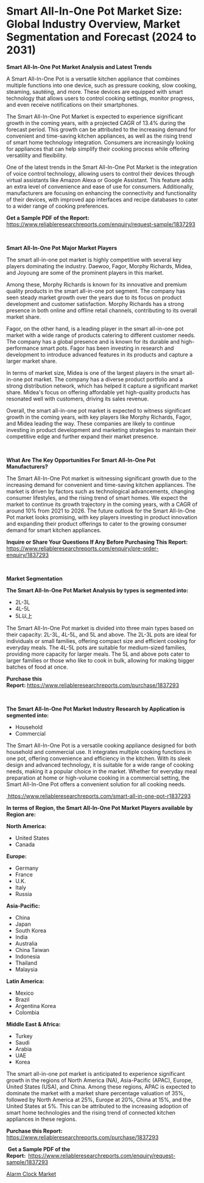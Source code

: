 <p><h1>Smart All-In-One Pot Market Size: Global Industry Overview, Market Segmentation and Forecast (2024 to 2031)</h1></p><p><strong>Smart All-In-One Pot Market Analysis and Latest Trends</strong></p>
<p><p>A Smart All-In-One Pot is a versatile kitchen appliance that combines multiple functions into one device, such as pressure cooking, slow cooking, steaming, sautéing, and more. These devices are equipped with smart technology that allows users to control cooking settings, monitor progress, and even receive notifications on their smartphones.</p><p>The Smart All-In-One Pot Market is expected to experience significant growth in the coming years, with a projected CAGR of 13.4% during the forecast period. This growth can be attributed to the increasing demand for convenient and time-saving kitchen appliances, as well as the rising trend of smart home technology integration. Consumers are increasingly looking for appliances that can help simplify their cooking process while offering versatility and flexibility.</p><p>One of the latest trends in the Smart All-In-One Pot Market is the integration of voice control technology, allowing users to control their devices through virtual assistants like Amazon Alexa or Google Assistant. This feature adds an extra level of convenience and ease of use for consumers. Additionally, manufacturers are focusing on enhancing the connectivity and functionality of their devices, with improved app interfaces and recipe databases to cater to a wider range of cooking preferences.</p></p>
<p><strong>Get a Sample PDF of the Report:&nbsp;</strong> <a href="https://www.reliableresearchreports.com/enquiry/request-sample/1837293">https://www.reliableresearchreports.com/enquiry/request-sample/1837293</a></p>
<p>&nbsp;</p>
<p><strong>Smart All-In-One Pot Major Market Players</strong></p>
<p><p>The smart all-in-one pot market is highly competitive with several key players dominating the industry. Daewoo, Fagor, Morphy Richards, Midea, and Joyoung are some of the prominent players in this market.</p><p>Among these, Morphy Richards is known for its innovative and premium quality products in the smart all-in-one pot segment. The company has seen steady market growth over the years due to its focus on product development and customer satisfaction. Morphy Richards has a strong presence in both online and offline retail channels, contributing to its overall market share.</p><p>Fagor, on the other hand, is a leading player in the smart all-in-one pot market with a wide range of products catering to different customer needs. The company has a global presence and is known for its durable and high-performance smart pots. Fagor has been investing in research and development to introduce advanced features in its products and capture a larger market share.</p><p>In terms of market size, Midea is one of the largest players in the smart all-in-one pot market. The company has a diverse product portfolio and a strong distribution network, which has helped it capture a significant market share. Midea's focus on offering affordable yet high-quality products has resonated well with customers, driving its sales revenue.</p><p>Overall, the smart all-in-one pot market is expected to witness significant growth in the coming years, with key players like Morphy Richards, Fagor, and Midea leading the way. These companies are likely to continue investing in product development and marketing strategies to maintain their competitive edge and further expand their market presence.</p></p>
<p>&nbsp;</p>
<p><strong>What Are The Key Opportunities For Smart All-In-One Pot Manufacturers?</strong></p>
<p><p>The Smart All-In-One Pot market is witnessing significant growth due to the increasing demand for convenient and time-saving kitchen appliances. The market is driven by factors such as technological advancements, changing consumer lifestyles, and the rising trend of smart homes. We expect the market to continue its growth trajectory in the coming years, with a CAGR of around 10% from 2021 to 2026. The future outlook for the Smart All-In-One Pot market looks promising, with key players investing in product innovation and expanding their product offerings to cater to the growing consumer demand for smart kitchen appliances.</p></p>
<p><strong>Inquire or Share Your Questions If Any Before Purchasing This Report:</strong> <a href="https://www.reliableresearchreports.com/enquiry/pre-order-enquiry/1837293">https://www.reliableresearchreports.com/enquiry/pre-order-enquiry/1837293</a></p>
<p>&nbsp;</p>
<p><strong>Market Segmentation</strong></p>
<p><strong>The Smart All-In-One Pot Market Analysis by types is segmented into:</strong></p>
<p><ul><li>2L-3L</li><li>4L-5L</li><li>5L以上</li></ul></p>
<p><p>The Smart All-In-One Pot market is divided into three main types based on their capacity: 2L-3L, 4L-5L, and 5L and above. The 2L-3L pots are ideal for individuals or small families, offering compact size and efficient cooking for everyday meals. The 4L-5L pots are suitable for medium-sized families, providing more capacity for larger meals. The 5L and above pots cater to larger families or those who like to cook in bulk, allowing for making bigger batches of food at once.</p></p>
<p><strong>Purchase this Report:&nbsp;</strong><a href="https://www.reliableresearchreports.com/purchase/1837293">https://www.reliableresearchreports.com/purchase/1837293</a></p>
<p>&nbsp;</p>
<p><strong>The Smart All-In-One Pot Market Industry Research by Application is segmented into:</strong></p>
<p><ul><li>Household</li><li>Commercial</li></ul></p>
<p><p>The Smart All-In-One Pot is a versatile cooking appliance designed for both household and commercial use. It integrates multiple cooking functions in one pot, offering convenience and efficiency in the kitchen. With its sleek design and advanced technology, it is suitable for a wide range of cooking needs, making it a popular choice in the market. Whether for everyday meal preparation at home or high-volume cooking in a commercial setting, the Smart All-In-One Pot offers a convenient solution for all cooking needs.</p></p>
<p><a href="https://www.reliableresearchreports.com/smart-all-in-one-pot-r1837293">&nbsp;https://www.reliableresearchreports.com/smart-all-in-one-pot-r1837293</a></p>
<p><strong>In terms of Region, the Smart All-In-One Pot Market Players available by Region are:</strong></p>
<p>
    <p> <strong> North America: </strong>
        <ul>
            <li>United States</li>
            <li>Canada</li>
        </ul>
        </p> 
    <p> <strong> Europe: </strong>
        <ul>
            <li>Germany</li>
            <li>France</li>
            <li>U.K.</li>
            <li>Italy</li>
            <li>Russia</li>
        </ul>
        </p> 
    <p> <strong> Asia-Pacific: </strong>
        <ul>
            <li>China</li>
            <li>Japan</li>
            <li>South Korea</li>
            <li>India</li>
            <li>Australia</li>
            <li>China Taiwan</li>
            <li>Indonesia</li>
            <li>Thailand</li>
            <li>Malaysia</li>
        </ul>
        </p> 
    <p> <strong> Latin America: </strong>
        <ul>
            <li>Mexico</li>
            <li>Brazil</li>
            <li>Argentina Korea</li>
            <li>Colombia</li>
        </ul>
        </p> 
    <p> <strong> Middle East & Africa: </strong>
        <ul>
            <li>Turkey</li>
            <li>Saudi</li>
            <li>Arabia</li>
            <li>UAE</li>
            <li>Korea</li>
        </ul>
    </p>
    </p>
<p><p>The smart all-in-one pot market is anticipated to experience significant growth in the regions of North America (NA), Asia-Pacific (APAC), Europe, United States (USA), and China. Among these regions, APAC is expected to dominate the market with a market share percentage valuation of 35%, followed by North America at 25%, Europe at 20%, China at 15%, and the United States at 5%. This can be attributed to the increasing adoption of smart home technologies and the rising trend of connected kitchen appliances in these regions.</p></p>
<p><strong>Purchase this Report: </strong><a href="https://www.reliableresearchreports.com/purchase/1837293">https://www.reliableresearchreports.com/purchase/1837293</a></p>
<p>&nbsp;<strong>Get a Sample PDF of the Report:&nbsp;&nbsp;</strong><a href="https://www.reliableresearchreports.com/enquiry/request-sample/1837293">https://www.reliableresearchreports.com/enquiry/request-sample/1837293</a></p>
<p><strong></strong></p>
<p><p><a href="https://github.com/DougSchmidt26/Market-Research-Report-List-1/blob/main/alarm-clock-market.md">Alarm Clock Market</a></p></p>